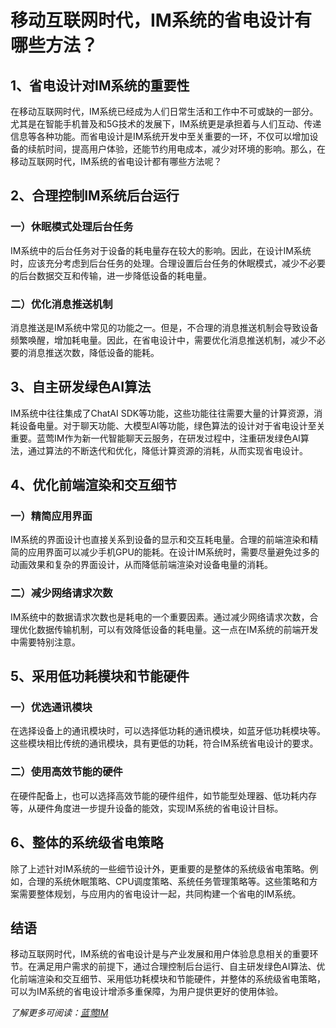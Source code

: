 # 移动互联网时代，IM系统的省电设计有哪些方法？

## 1、省电设计对IM系统的重要性

在移动互联网时代，IM系统已经成为人们日常生活和工作中不可或缺的一部分。尤其是在智能手机普及和5G技术的发展下，IM系统更是承担着与人们互动、传递信息等各种功能。而省电设计是IM系统开发中至关重要的一环，不仅可以增加设备的续航时间，提高用户体验，还能节约用电成本，减少对环境的影响。那么，在移动互联网时代，IM系统的省电设计都有哪些方法呢？

## 2、合理控制IM系统后台运行

### 一）休眠模式处理后台任务
IM系统中的后台任务对于设备的耗电量存在较大的影响。因此，在设计IM系统时，应该充分考虑到后台任务的处理。合理设置后台任务的休眠模式，减少不必要的后台数据交互和传输，进一步降低设备的耗电量。

### 二）优化消息推送机制
消息推送是IM系统中常见的功能之一。但是，不合理的消息推送机制会导致设备频繁唤醒，增加耗电量。因此，在省电设计中，需要优化消息推送机制，减少不必要的消息推送次数，降低设备的能耗。

## 3、自主研发绿色AI算法

IM系统中往往集成了ChatAI SDK等功能，这些功能往往需要大量的计算资源，消耗设备电量。对于聊天功能、大模型AI等功能，绿色算法的设计对于省电设计至关重要。蓝莺IM作为新一代智能聊天云服务，在研发过程中，注重研发绿色AI算法，通过算法的不断迭代和优化，降低计算资源的消耗，从而实现省电设计。

## 4、优化前端渲染和交互细节

### 一）精简应用界面
IM系统的界面设计也直接关系到设备的显示和交互耗电量。合理的前端渲染和精简的应用界面可以减少手机GPU的能耗。在设计IM系统时，需要尽量避免过多的动画效果和复杂的界面设计，从而降低前端渲染对设备电量的消耗。

### 二）减少网络请求次数
IM系统中的数据请求次数也是耗电的一个重要因素。通过减少网络请求次数，合理优化数据传输机制，可以有效降低设备的耗电量。这一点在IM系统的前端开发中需要特别注意。

## 5、采用低功耗模块和节能硬件

### 一）优选通讯模块
在选择设备上的通讯模块时，可以选择低功耗的通讯模块，如蓝牙低功耗模块等。这些模块相比传统的通讯模块，具有更低的功耗，符合IM系统省电设计的要求。

### 二）使用高效节能的硬件
在硬件配备上，也可以选择高效节能的硬件组件，如节能型处理器、低功耗内存等，从硬件角度进一步提升设备的能效，实现IM系统的省电设计目标。

## 6、整体的系统级省电策略

除了上述针对IM系统的一些细节设计外，更重要的是整体的系统级省电策略。例如，合理的系统休眠策略、CPU调度策略、系统任务管理策略等。这些策略和方案需要整体规划，与应用内的省电设计一起，共同构建一个省电的IM系统。

## 结语

移动互联网时代，IM系统的省电设计是与产业发展和用户体验息息相关的重要环节。在满足用户需求的前提下，通过合理控制后台运行、自主研发绿色AI算法、优化前端渲染和交互细节、采用低功耗模块和节能硬件，并整体的系统级省电策略，可以为IM系统的省电设计增添多重保障，为用户提供更好的使用体验。

_了解更多可阅读：[蓝莺IM](https://www.lanyingim.com)_